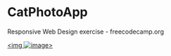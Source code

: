 # CatPhotoApp
Responsive Web Design exercise - freecodecamp.org

<a href="https://www.freecatphotoapp.com/"><img ![image](https://user-images.githubusercontent.com/54859866/202546740-d7e0d3ba-f9bb-41d9-9f5b-c5f78304f9d3.png)>

